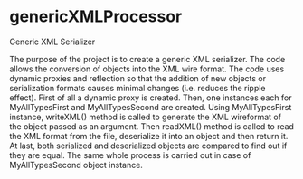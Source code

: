 genericXMLProcessor
===================

Generic XML Serializer

The purpose of the project is to create a generic XML serializer. The code allows the 
conversion of objects into the XML wire format. The code uses dynamic proxies and reflection 
so that the addition of new objects or serialization formats causes minimal changes (i.e. 
reduces the ripple effect). First of all a dynamic proxy is created. Then, one instances 
each for MyAllTypesFirst and MyAllTypesSecond are created. Using MyAllTypesFirst instance, 
writeXML() method is called to generate the XML wireformat of the object passed as an 
argument. Then readXML() method is called to read the XML format from the file, deserialize 
it into an object and then return it. At last, both serialized and deserialized objects are 
compared to find out if they are equal. The same whole process is carried out in case of 
MyAllTypesSecond object instance.
